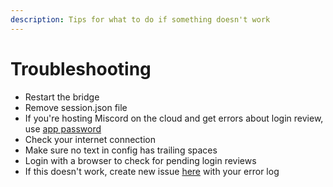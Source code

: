 ```yaml
---
description: Tips for what to do if something doesn't work
---
```


# Troubleshooting

* Restart the bridge
* Remove session.json file
* If you're hosting Miscord on the cloud and get errors about login review, use [app password](https://www.facebook.com/settings?tab=security&section=per_app_passwords)
* Check your internet connection
* Make sure no text in config has trailing spaces
* Login with a browser to check for pending login reviews
* If this doesn't work, create new issue [here](../issues) with your error log


